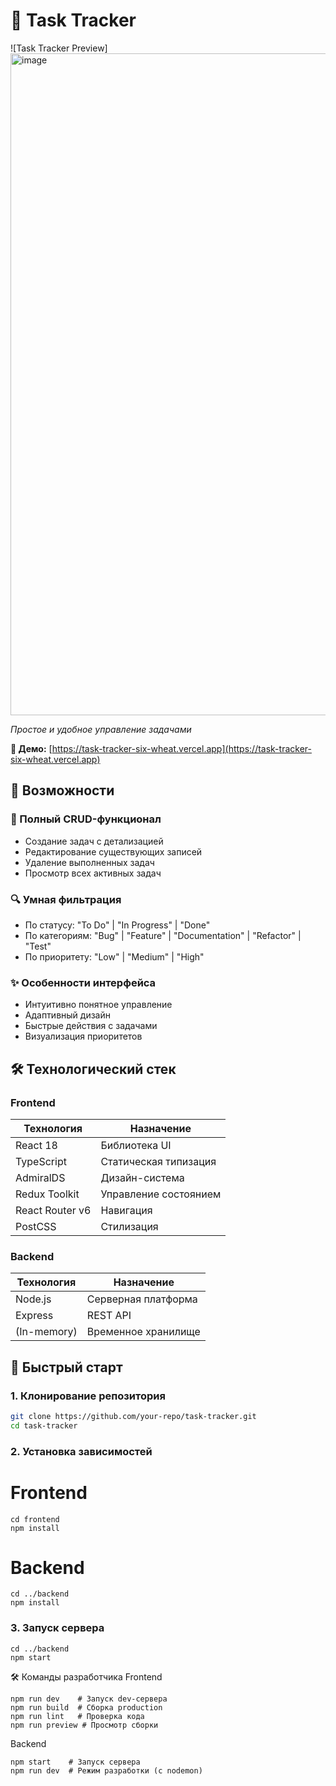 # 🚀 Task Tracker

![Task Tracker Preview]<img width="1832" height="1059" alt="image" src="https://github.com/user-attachments/assets/d67ac355-6a18-4c0c-9137-c23b565da93c" />
 
*Простое и удобное управление задачами*

**🔗 Демо:** [https://task-tracker-six-wheat.vercel.app](https://task-tracker-six-wheat.vercel.app)

## 🌟 Возможности

### 📝 Полный CRUD-функционал
- Создание задач с детализацией
- Редактирование существующих записей
- Удаление выполненных задач
- Просмотр всех активных задач

### 🔍 Умная фильтрация
- По статусу: "To Do" | "In Progress" | "Done"
- По категориям:  "Bug" | "Feature" | "Documentation" | "Refactor" | "Test"
- По приоритету: "Low" | "Medium" | "High"

### ✨ Особенности интерфейса
- Интуитивно понятное управление
- Адаптивный дизайн
- Быстрые действия с задачами
- Визуализация приоритетов

## 🛠 Технологический стек

### Frontend
| Технология | Назначение |
|------------|------------|
| React 18 | Библиотека UI |
| TypeScript | Статическая типизация |
| AdmiralDS | Дизайн-система |
| Redux Toolkit | Управление состоянием |
| React Router v6 | Навигация |
| PostCSS | Стилизация |

### Backend
| Технология | Назначение |
|------------|------------|
| Node.js | Серверная платформа |
| Express | REST API |
| (In-memory) | Временное хранилище |

## 🚀 Быстрый старт

### 1. Клонирование репозитория
```bash
git clone https://github.com/your-repo/task-tracker.git
cd task-tracker
```
### 2. Установка зависимостей
# Frontend
```
cd frontend
npm install
```
# Backend
```
cd ../backend
npm install
```
### 3. Запуск сервера
```
cd ../backend
npm start
```


🛠 Команды разработчика
Frontend
```
npm run dev    # Запуск dev-сервера
npm run build  # Сборка production
npm run lint   # Проверка кода
npm run preview # Просмотр сборки
```
Backend
```
npm start    # Запуск сервера
npm run dev  # Режим разработки (с nodemon)
```
